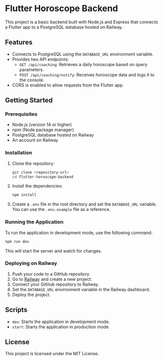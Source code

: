 # Flutter Horoscope Backend

This project is a basic backend built with Node.js and Express that connects a Flutter app to a PostgreSQL database hosted on Railway. 

## Features

- Connects to PostgreSQL using the `DATABASE_URL` environment variable.
- Provides two API endpoints:
  - `GET /api/coaching`: Retrieves a daily horoscope based on query parameters.
  - `POST /api/coaching/notify`: Receives horoscope data and logs it to the console.
- CORS is enabled to allow requests from the Flutter app.

## Getting Started

### Prerequisites

- Node.js (version 14 or higher)
- npm (Node package manager)
- PostgreSQL database hosted on Railway
- An account on Railway

### Installation

1. Clone the repository:

   ```bash
   git clone <repository-url>
   cd flutter-horoscope-backend
   ```

2. Install the dependencies:

   ```bash
   npm install
   ```

3. Create a `.env` file in the root directory and set the `DATABASE_URL` variable. You can use the `.env.example` file as a reference.

### Running the Application

To run the application in development mode, use the following command:

```bash
npm run dev
```

This will start the server and watch for changes.

### Deploying on Railway

1. Push your code to a GitHub repository.
2. Go to [Railway](https://railway.app/) and create a new project.
3. Connect your GitHub repository to Railway.
4. Set the `DATABASE_URL` environment variable in the Railway dashboard.
5. Deploy the project.

## Scripts

- `dev`: Starts the application in development mode.
- `start`: Starts the application in production mode.

## License

This project is licensed under the MIT License.